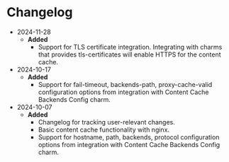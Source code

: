 # Changelog

* 2024-11-28
  * **Added**
    * Support for TLS certificate integration. Integrating with charms that provides tls-certificates will enable HTTPS for the content cache.
* 2024-10-17
  * **Added**
    * Support for fail-timeout, backends-path, proxy-cache-valid configuration options from integration with Content Cache Backends Config charm.
* 2024-10-07
  * **Added**
    * Changelog for tracking user-relevant changes.
    * Basic content cache functionality with nginx.
    * Support for hostname, path, backends, protocol configuration options from integration with Content Cache Backends Config charm.
